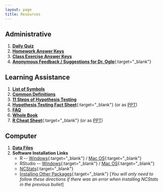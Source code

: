 ```yaml
---
layout: page
title: Resources
---
```


## Administrative
1. [**Daily Quiz**](quizzes/)
1. [**Homework Answer Keys**](homework-keys/)
1. [**Class Exercise Answer Keys**](CE_Keys)
1. [**Anonymous Feedback / Suggestions for Dr. Ogle**](https://www.suggestionox.com/r/W17-107){:target="_blank"}

## Learning Assistance
1. [**List of Symbols**](symbols)
1. [**Common Definitions**](definitions)
1. [**11 Steps of Hypothesis Testing**](../modules/Hypothesis_Testing/11-steps)
1. [**Hypothesis Testing Fact Sheet**](MTH107-HOcheatsheet.pdf){:target="_blank"} (or as [PPT](MTH107-HOcheatsheet.ppt))
1. [**FAQ**](FAQ/)
1. [**Whole Book**](../book/IntroStats_noPrint.pdf)
1. [**R Cheat Sheet**](MTH107-Rcheatsheet.pdf){:target="_blank"} (or as [PPT](MTH107-Rcheatsheet.pptx))

## Computer
1. [**Data Files**](data_107)
1. **Software Installation Links**
    * R -- [Windows](http://derekogle.com/IFAR/supplements/installations/InstallRWin.html){:target="_blank"} / [Mac OS](http://derekogle.com/IFAR/supplements/installations/InstallRMac.html){:target="_blank"}
    * RStudio -- [Windows](http://derekogle.com/IFAR/supplements/installations/InstallRStudioWin.html){:target="_blank"} / [Mac OS](http://derekogle.com/IFAR/supplements/installations/InstallRStudioMac.html){:target="_blank"}
    * [NCStats](https://github.com/droglenc/NCStats#installation){:target="_blank"}
    * [Installing Other Packages](http://derekogle.com/IFAR/supplements/installations/InstallPackagesRStudio.html){:target="_blank"} [*You will only need to follow these directions if there was an error when installing NCStats in the previous bullet*]
